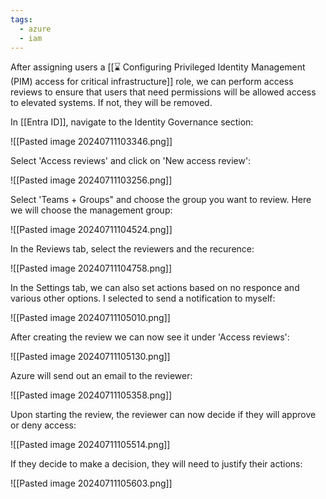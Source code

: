 ```yaml
---
tags:
  - azure
  - iam
---
```

After assigning users a [[⌛ Configuring Privileged Identity Management (PIM) access for critical infrastructure]] role, we can perform access reviews to ensure that users that need permissions will be allowed access to elevated systems. If not, they will be removed.

In [[Entra ID]], navigate to the Identity Governance section:

![[Pasted image 20240711103346.png]]

Select 'Access reviews' and click on 'New access review':

![[Pasted image 20240711103256.png]]

Select 'Teams + Groups" and choose the group you want to review. Here we will choose the management group:

![[Pasted image 20240711104524.png]]

In the Reviews tab, select the reviewers and the recurence:

![[Pasted image 20240711104758.png]]

In the Settings tab, we can also set actions based on no responce and various other options. I selected to send a notification to myself:

![[Pasted image 20240711105010.png]]

After creating the review we can now see it under 'Access reviews':

![[Pasted image 20240711105130.png]]

Azure will send out an email to the reviewer:

![[Pasted image 20240711105358.png]]

Upon starting the review, the reviewer can now decide if they will approve or deny access:

![[Pasted image 20240711105514.png]]

If they decide to make a decision, they will need to justify their actions:

![[Pasted image 20240711105603.png]]

































